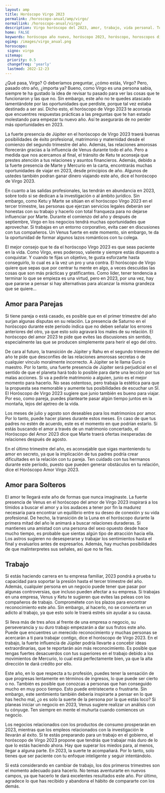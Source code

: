 ```yaml
---
layout: amp
title: Horóscopo Virgo 2023 
permalink: /horoscopo-anual/amp/virgo/
normallink: /horoscopo-anual/virgo/
description: Virgo horóscopo del 2023, amor, trabajo, vida personal. Todas las predicciones para Virgo 2023 gratis. Disfruta este año nuevo.
home: FALSE
keywords: horóscopo año nuevo, horóscopo 2023, horóscopo, horoscopos diarios gratis del dia de hoy, horóscopo diario gratis,horóscopo ano nuevo 2023, horóscopo esperanza gracia, horoscopo Virgo 2023, horoscop, horóscopos gratis, horoscopo Virgo, horoscopo Virgo 2023 gratis, Tarot, Astrologia, Zodíaco, Virgo, horoscopo gratis,tarot en femenino,videncia gratuita,horoscopos gratuitos,horóscopos, astrologia,videncia gratis
ogimg: /images/virgo_anual.png
horoscopo:
 signo: virgo
sitemap:
 priority: 0.5
 changefreq: 'yearly'
 lastmod: 2022-12-23
---
```





¿Qué pasa, Virgo? O deberíamos preguntar, ¿cómo estás, Virgo? Pero, pasado otro año, ¿importa ya? Bueno, como Virgo es una persona sabia, siempre te ha gustado la idea de revisar tu pasado para ver las cosas que te funcionaron y las que no. Sin embargo, este año no te quedes atascado lamentándote por las oportunidades que perdiste, porque tal vez estaba destinado a ser así. Dicho esto, el horóscopo de Virgo 2023 te aconseja que encuentres respuestas prácticas a las preguntas que te han estado molestando para empezar tu nuevo año. Así te asegurarás de no perder más oportunidades en 2023.

La fuerte presencia de Júpiter en el horóscopo de Virgo 2023 traerá buenas posibilidades de éxito profesional, matrimonio y maternidad desde el comienzo del segundo trimestre del año. Además, las relaciones amorosas florecerán gracias a la influencia de Venus durante todo el año. Pero a medida que nos acercamos al final, el tránsito de Ketu te aconseja que prestes atención a tus relaciones y asuntos financieros. Además, debido a la fuerte presencia de Marte y Mercurio en la carta, encontrarás muchas oportunidades de viajar en 2023, desde principios de año. Algunos de ustedes también podran ganar dinero viajando este año, dice el horóscopo de Virgo 2023.

En cuanto a las salidas profesionales, las tendrán en abundancia en 2023, sobre todo si se dedican a la investigación o al ámbito jurídico. Sin embargo, como Ketu y Marte se sitúan en el horóscopo Virgo 2023 en el tercer trimestre, las personas que ejerzan servicios legales deberán ser honestas con su trabajo y hacerlo con total franqueza para no dejarse influenciar por Marte. Durante el comienzo del año y después de septiembre, Virgo en los negocios tendrá muchas oportunidades que aprovechar. Si trabajas en un entorno corporativo, evita caer en discusiones con tus compañeros. Un Venus fuerte en este momento, sin embargo, te da la oportunidad de formar algunos lazos románticos con tu colega.

El mejor consejo que te da el horóscopo Virgo 2023 es que seas paciente en la vida. Como Virgo, eres poderoso, valiente y siempre estás dispuesto a conquistar. Y cuando te fijas un objetivo, te gusta esforzarte hasta conseguirlo, lo cual es a la vez un pro y una contra. El horóscopo de Virgo quiere que sepas que por centrar tu mente en algo, a veces descuidas las cosas que son más prácticas y gratificantes. Como líder, tener tendencia a terminar lo que se empieza es una virtud, pero en 2023, por una vez, hay que pararse a pensar si hay alternativas para alcanzar la misma grandeza que se quiere...

## Amor para Parejas

Si tiene pareja o está casado, es posible que en el primer trimestre del año surjan algunas disputas en su relación. La presencia de Saturno en el horóscopo durante este periodo indica que no deben señalar los errores anteriores del otro, ya que esto solo agravará los males de su relación. El horóscopo del amor 2023 te pide que evites las discusiones sin sentido, especialmente las que se producen simplemente para herir el ego del otro.

De cara al futuro, la transición de Júpiter y Rahu en el segundo trimestre del año te pide que desconfíes de las relaciones amorosas secretas o de cualquier vínculo moralmente incorrecto. A Júpiter se le llama Gurú o maestro. Por lo tanto, una fuerte presencia de Júpiter será perjudicial en el sentido de que el planeta hará todo lo posible para darte una lección por tus malas acciones. Si va a pedirle matrimonio a alguien, junio es el mejor momento para hacerlo. No seas ostentoso, pero trabaja la estética para que la propuesta sea memorable y aumente tus posibilidades de escuchar un SÍ. El Horóscopo de Virgo 2023 sugiere que junio también es bueno para viajar. Por eso, como pareja, puedes plantearte pasar algún tiempo juntos en la montaña, lejos del ajetreo de la vida.

Los meses de julio y agosto son deseables para los matrimonios por amor. Por lo tanto, puede hacer planes durante estos meses. En caso de que tus padres no estén de acuerdo, este es el momento en que podrían estarlo. Si estás buscando el amor a través de un matrimonio concertado, el Horóscopo del Amor 2023 dice que Marte traerá ofertas inesperadas de relaciones después de agosto.

En el último trimestre del año, es aconsejable que sigas manteniendo tu amor en secreto, ya que la implicación de tus padres podría crear dificultades en la relación con tu pareja. Ten cuidado con tus hermanos durante este período, puesto que pueden generar obstáculos en tu relación, dice el Horóscopo Amor Virgo 2023.

## Amor para Solteros

El amor te llegará este año de formas que nunca imaginaste. La fuerte presencia de Venus en el horóscopo del amor de Virgo 2023 inspirará a los tímidos a buscar el amor y a los audaces a tener por fin la madurez necesaria para encontrar un equilibrio entre su deseo de conexión y su vida profesional. De hecho, la transición de la Luna en el horóscopo durante la primera mitad del año le animará a buscar relaciones duraderas. Si mantienes una amistad con una persona del sexo opuesto desde hace mucho tiempo, es probable que sientas algún tipo de atracción hacia ella. Los astros sugieren no desesperarse y trabajar los sentimientos hasta el final y evaluarlos antes de expresarlos. Además, hay muchas posibilidades de que malinterpretes sus señales, así que no te fíes.


## Trabajo

Si estás haciendo carrera en tu empresa familiar, 2023 pondrá a prueba tu capacidad para soportar la presión hasta el tercer trimestre del año. Además, cualquier persona en un negocio puede tener que pasar por algunas controversias, que incluso pueden afectar a su empresa. Si trabajas en una empresa, Venus y Ketu te sugieren que evites las peleas con los compañeros de trabajo. Comprométete con los plazos para encontrar reconocimiento este año. Sin embargo, al hacerlo, no se convierta en un adicto al trabajo, ya que esto solo le traerá estrés sin ayudar a su causa.

Si lleva más de tres años al frente de una empresa o negocio, su perseverancia y su duro trabajo empezarán a dar sus frutos este año. Puede que encuentres un merecido reconocimiento y muchas personas se acercarán a ti para trabajar contigo, dice el horóscopo de Virgo 2023. En el trabajo, la fuerte influencia de Júpiter podría llevarte a concebir ideas extraordinarias, que te reportarán aún más reconocimiento. Es posible que tengas fuertes desacuerdos con tus superiores en el trabajo debido a los movimientos de Mercurio, lo cual está perfectamente bien, ya que la alta dirección te dará crédito por ello.

Este año, en lo que respecta a tu profesión, puedes tener la sensación de que progresas lentamente en términos de ingresos, lo que puede ser cierto o no. También es posible que conozcas a personas que han conseguido mucho en muy poco tiempo. Esto puede entristecerte o frustrarte. Sin embargo, este sentimiento también debería inspirarte a pensar en lo que has hecho mal, ¿o es solo la suerte de la persona por la que estás loco? Si planeas iniciar un negocio en 2023, Venus sugiere realizar un análisis con tu cónyuge. Ten siempre en mente el muhurta cuando comiences un negocio.

Los negocios relacionados con los productos de consumo prosperarán en 2023, mientras que los empleos relacionados con la investigación le llevarán al éxito. Si te estás preparando para un trabajo en el gobierno, el horóscopo de Virgo 2023 propone que tendrás que trabajar más duro de lo que lo estás haciendo ahora. Hay que superar los miedos para, al menos, llegar a alguna parte. En 2023, la suerte te acompañará. Por lo tanto, solo tienes que ser paciente con tu enfoque inteligente y seguir intentándolo.

Si está considerando en cambiar de trabajo, los dos primeros trimestres son el momento adecuado para hacerlo. No temas aventurarte en nuevos campos, ya que hacerlo te dará excelentes resultados este año. Por último, agradece lo que has recibido y abandona el hábito de compararte con los demás.
